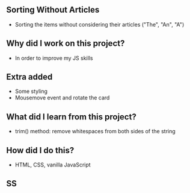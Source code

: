 ## Sorting Without Articles
- Sorting the items without considering their articles ("The", "An", "A")

## Why did I work on this project?
- In order to improve my JS skills

## Extra added
- Some styling
- Mousemove event and rotate the card

## What did I learn from this project?
- trim() method: remove whitespaces from both sides of the string

## How did I do this?
- HTML, CSS, vanilla JavaScript

## SS
